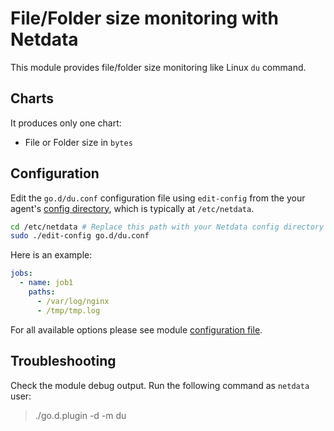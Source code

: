 <!--
title: "File/Folder size monitoring with Netdata"
custom_edit_url: https://github.com/netdata/go.d.plugin/edit/master/modules/du/README.md
sidebar_label: "Du"
-->

# File/Folder size monitoring with Netdata

This module provides file/folder size monitoring like Linux `du` command. 

## Charts

It produces only one chart:

-   File or Folder size in `bytes`

## Configuration

Edit the `go.d/du.conf` configuration file using `edit-config` from the your agent's [config
directory](/docs/step-by-step/step-04.md#find-your-netdataconf-file), which is typically at `/etc/netdata`.

```bash
cd /etc/netdata # Replace this path with your Netdata config directory
sudo ./edit-config go.d/du.conf
```

Here is an example:

```yaml
jobs:
  - name: job1
    paths:
      - /var/log/nginx
      - /tmp/tmp.log
```

For all available options please see module [configuration file](https://github.com/netdata/go.d.plugin/blob/master/config/go.d/du.conf).

## Troubleshooting

Check the module debug output. Run the following command as `netdata` user:

> ./go.d.plugin -d -m du
